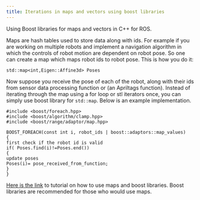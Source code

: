 ```yaml
---
title: Iterations in maps and vectors using boost libraries
---
```

Using Boost libraries for maps and vectors in C++ for ROS.

Maps are hash tables used to store data along with ids. For example if you are working on multiple robots and implement a navigation algorithm in which the controls of robot motion are dependent on robot pose. So one can create a map which maps robot ids to robot pose. This is how you do it:

``std::map<int,Eigen::Affine3d> Poses``

Now suppose you receive the pose of each of the robot, along with their ids from sensor data processing function or (an Apriltags function). Instead of iterating through the map using a for loop or stl iterators once, you can simply use boost library for `std::map`. Below is an example implementation.

```
#include <boost/foreach.hpp>
#include <boost/algorithm/clamp.hpp>
#include <boost/range/adaptor/map.hpp>

BOOST_FOREACH(const int i, robot_ids | boost::adaptors::map_values)
{
first check if the robot id is valid
if( Poses.find(i)!=Poses.end())
{
update poses
Poses(i)= pose_received_from_function;
}
}
```
[Here is the link](http://cplusplus.bordoon.com/boost_foreach_techniques.html) to tutorial on how to use maps and boost libraries.  Boost libraries are recommended for those who  would use maps.
